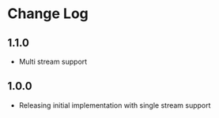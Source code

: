 # Change Log

## 1.1.0

* Multi stream support

## 1.0.0

* Releasing initial implementation with single stream support